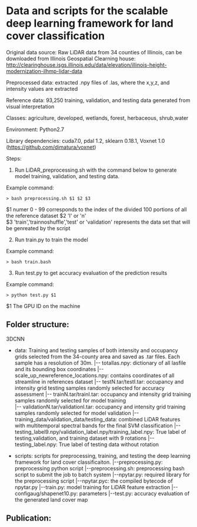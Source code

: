 Data and scripts for the scalable deep learning framework for land cover classification
==============================================
Original data source: Raw LiDAR data from 34 counties of Illinois, can be downloaded from Illinois Geospatial Clearning house: http://clearinghouse.isgs.illinois.edu/data/elevation/illinois-height-modernization-ilhmp-lidar-data

Preprocessed data: extracted .npy files of .las, where the x,y,z, and intensity values are extracted

Reference data: 93,250 training, validation, and testing data generated from visual interpretation

Classes: agriculture, developed, wetlands, forest, herbaceous, shrub,water

Environment: Python2.7

Library dependencies: cuda7.0, pdal 1.2, sklearn 0.18.1, Voxnet 1.0 (https://github.com/dimatura/voxnet)

Steps:

1. Run LiDAR_preprocessing.sh with the command below to generate model training, validation, and testing data.

Example command:

	> bash preprocessing.sh $1 $2 $3

$1 numer 0 - 99 corresponds to the index of the divided 100 portions of all the reference dataset
$2 'I' or 'n'  
$3 'train','trainnoshuffle','test' or 'validation' represents the data set that will be genreated by the script

2. Run train.py to train the model

Example command:

	> bash train.bash

3. Run test.py to get accuracy evaluation of the prediction results

Example command:

	> python test.py $1

$1 The GPU ID on the machine


Folder structure:
----------------
3DCNN

- data: Training and testing samples of both intensity and occupancy grids selected from the 34-county area and saved as .tar files. Each sample has a resolution of 30m.
    |-- totallas.npy: dictionary of all lasfile and its bounding box coordinates
    |-- scale_up_newreference_locations.npy: contains coordinates of all streamline in references dataset
    |-- testN.tar/testI.tar: occupancy and intensity grid testing samples randomly selected for accuracy assessment
    |-- trainN.tar/trainI.tar: occupancy and intensity grid training samples randomly selected for model training    
    |-- validationN.tar/validationI.tar: occupancy and intensity grid training samples randomly selected for model validation
    |-- training_data/validation_data/testing_data: combined LiDAR features with multitemporal spectral bands for the final SVM classification
    |-- testing_label9.npy/validation_label.npy/training_label.npy: True label of testing,validation, and training dataset with 9 rotations
    |-- testing_label.npy: True label of testing data without rotation
    
- scripts: scripts for preprocessing, training, and testing the deep learning framework for land cover classificaiton.
    |--preprocessing.py: preprocessing python script
    |--preprocessing.sh: preprocessing bash script to submit the job to batch system
    |--npytar.py: required library for the preprocessing script
    |--npytar.pyc: the compiled bytecode of npytar.py
    |--train.py: model training for LiDAR feature extraction
    |--configaug/shapenet10.py: parameters
    |--test.py: accuracy evaluation of the generated land cover map
 
Publication:
----------------




